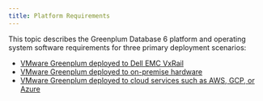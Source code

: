 ```yaml
---
title: Platform Requirements
---
```


This topic describes the Greenplum Database 6 platform and operating system software requirements for three primary deployment scenarios:

- [VMware Greenplum deployed to Dell EMC VxRail](/gpvirtual/supported-platforms.html)
- [VMware Greenplum deployed to on-premise hardware](./platform-requirements.html)
- [VMware Greenplum deployed to cloud services such as AWS, GCP, or Azure](../cloud/gpdb-cloud-tech-rec.html)